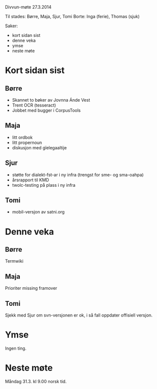 Divvun-møte 27.3.2014

Til stades: Børre, Maja, Sjur, Tomi
Borte: Inga (ferie), Thomas (sjuk)

Saker:
* kort sidan sist
* denne veka
* ymse
* neste møte

# Kort sidan sist

## Børre
* Skannet to bøker av Jovnna Ánde Vest
* Trent OCR (tesseract)
* Jobbet med bugger i CorpusTools

## Maja
* litt ordbok
* litt propernoun
* diskusjon med gïelegaaltije

## Sjur
* støtte for dialekt-fst-ar i ny infra (trengst for sme- og sma-oahpa)
* årsrapport til KMD
* twolc-testing på plass i ny infra

## Tomi
* mobil-versjon av satni.org

# Denne veka

## Børre
Termwiki

## Maja

Prioriter missing framover

## Tomi

Sjekk med Sjur om svn-versjonen er ok, i så fall oppdater offisiell versjon.

# Ymse

Ingen ting.

# Neste møte

Måndag 31.3. kl 9.00 norsk tid.
